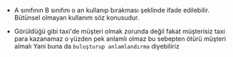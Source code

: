 * A sınıfının B sınıfını o an kullanıp bırakması şeklinde ifade edilebilir. 
Bütünsel olmayan kullanım söz konusudur.

* Görüldüğü gibi taxi'de müşteri olmak zorunda değil fakat müşterisiz taxi 
para kazanamaz o yüzden pek anlamlı olmaz bu sebepten ötürü müşteri almalı
Yani buna da ``buluşturup anlamlandırma`` diyebiliriz